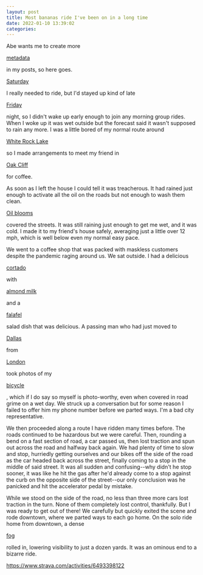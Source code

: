 ```yaml
---
layout: post
title: Most bananas ride I've been on in a long time
date: 2022-01-10 13:39:02
categories:
---
```


Abe wants me to create more&nbsp;
<adagia-topic-mention data-mentionable-id="809" class="mention">

<a href="/topic/809">

metadata

</a>

</adagia-topic-mention>
 in my posts, so here goes.

<adagia-topic-mention data-mentionable-id="810" class="mention">

<a href="/topic/810">

Saturday

</a>

</adagia-topic-mention>
 I really needed to ride, but I'd stayed up kind of late 
<adagia-topic-mention data-mentionable-id="811" class="mention">

<a href="/topic/811">

Friday

</a>

</adagia-topic-mention>
 night, so I didn't wake up early enough to join any morning group rides. When I woke up it was wet outside but the forecast said it wasn't supposed to rain any more. I was a little bored of my normal route around&nbsp;
<adagia-topic-mention data-mentionable-id="812" class="mention">

<a href="/topic/812">

White Rock Lake

</a>

</adagia-topic-mention>
 so I made arrangements to meet my friend in&nbsp;
<adagia-topic-mention data-mentionable-id="813" class="mention">

<a href="/topic/813">

Oak Cliff

</a>

</adagia-topic-mention>
 for coffee.

As soon as I left the house I could tell it was treacherous. It had rained just enough to activate all the oil on the roads but not enough to wash them clean.&nbsp;
<adagia-topic-mention data-mentionable-id="814" class="mention">

<a href="/topic/814">

Oil blooms

</a>

</adagia-topic-mention>
 covered the streets. It was still raining just enough to get me wet, and it was cold. I made it to my friend's house safely, averaging just a little over 12 mph, which is well below even my normal easy pace.

We went to a coffee shop that was packed with maskless customers despite the pandemic raging around us. We sat outside. I had a delicious&nbsp;
<adagia-topic-mention data-mentionable-id="815" class="mention">

<a href="/topic/815">

cortado

</a>

</adagia-topic-mention>
 with&nbsp;
<adagia-topic-mention data-mentionable-id="816" class="mention">

<a href="/topic/816">

almond milk

</a>

</adagia-topic-mention>
 and a&nbsp;
<adagia-topic-mention data-mentionable-id="817" class="mention">

<a href="/topic/817">

falafel

</a>

</adagia-topic-mention>
 salad dish that was delicious. A passing man who had just moved to&nbsp;
<adagia-topic-mention data-mentionable-id="818" class="mention">

<a href="/topic/818">

Dallas

</a>

</adagia-topic-mention>
 from&nbsp;
<adagia-topic-mention data-mentionable-id="819" class="mention">

<a href="/topic/819">

London

</a>

</adagia-topic-mention>
 took photos of my&nbsp;
<adagia-topic-mention data-mentionable-id="820" class="mention">

<a href="/topic/820">

bicycle

</a>

</adagia-topic-mention>
, which if I do say so myself is photo-worthy, even when covered in road grime on a wet day. We struck up a conversation but for some reason I failed to offer him my phone number before we parted ways. I'm a bad city representative.

We then proceeded along a route I have ridden many times before. The roads continued to be hazardous but we were careful. Then, rounding a bend on a fast section of road, a car passed us, then lost traction and spun out across the road and halfway back again. We had plenty of time to slow and stop, hurriedly getting ourselves and our bikes off the side of the road as the car headed back across the street, finally coming to a stop in the middle of said street. It was all sudden and confusing--why didn't he stop sooner, it was like he hit the gas after he'd already come to a stop against the curb on the opposite side of the street--our only conclusion was he panicked and hit the accelerator pedal by mistake.

While we stood on the side of the road, no less than three more cars lost traction in the turn. None of them completely lost control, thankfully. But I was ready to get out of there! We carefully but quickly exited the scene and rode downtown, where we parted ways to each go home. On the solo ride home from downtown, a dense 
<adagia-topic-mention data-mentionable-id="821" class="mention">

<a href="/topic/821">

fog

</a>

</adagia-topic-mention>
 rolled in, lowering visibility to just a dozen yards. It was an ominous end to a bizarre ride.

https://www.strava.com/activities/6493398122
